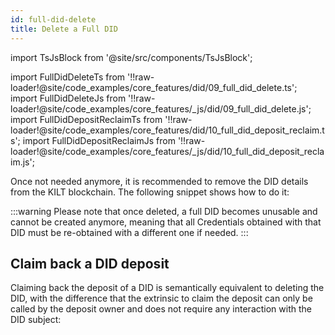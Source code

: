 ```yaml
---
id: full-did-delete
title: Delete a Full DID
---
```


import TsJsBlock from '@site/src/components/TsJsBlock';

import FullDidDeleteTs from '!!raw-loader!@site/code_examples/core_features/did/09_full_did_delete.ts';
import FullDidDeleteJs from '!!raw-loader!@site/code_examples/core_features/_js/did/09_full_did_delete.js';
import FullDidDepositReclaimTs from '!!raw-loader!@site/code_examples/core_features/did/10_full_did_deposit_reclaim.ts';
import FullDidDepositReclaimJs from '!!raw-loader!@site/code_examples/core_features/_js/did/10_full_did_deposit_reclaim.js';

Once not needed anymore, it is recommended to remove the DID details from the KILT blockchain.
The following snippet shows how to do it:

<TsJsBlock tsSnippet={FullDidDeleteTs} jsSnippet={FullDidDeleteJs} />

:::warning
Please note that once deleted, a full DID becomes unusable and cannot be created anymore, meaning that all Credentials obtained with that DID must be re-obtained with a different one if needed.
:::

## Claim back a DID deposit

Claiming back the deposit of a DID is semantically equivalent to deleting the DID, with the difference that the extrinsic to claim the deposit can only be called by the deposit owner and does not require any interaction with the DID subject:

<TsJsBlock tsSnippet={FullDidDepositReclaimTs} jsSnippet={FullDidDepositReclaimJs} />